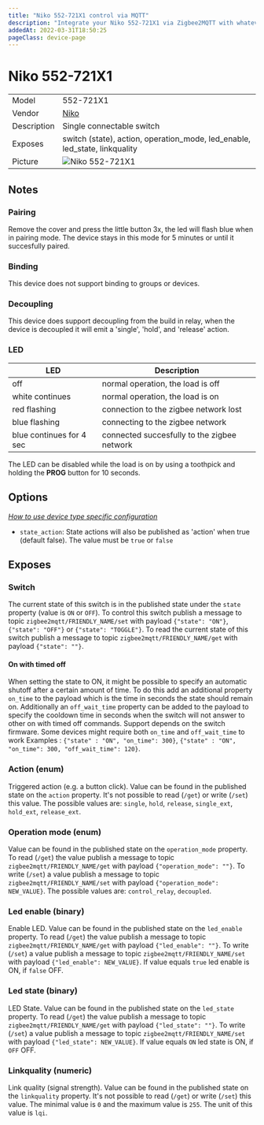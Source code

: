 ```yaml
---
title: "Niko 552-721X1 control via MQTT"
description: "Integrate your Niko 552-721X1 via Zigbee2MQTT with whatever smart home infrastructure you are using without the vendor's bridge or gateway."
addedAt: 2022-03-31T18:50:25
pageClass: device-page
---
```


<!-- !!!! -->
<!-- ATTENTION: This file is auto-generated through docgen! -->
<!-- You can only edit the "Notes"-Section between the two comment lines "Notes BEGIN" and "Notes END". -->
<!-- Do not use h1 or h2 heading within "## Notes"-Section. -->
<!-- !!!! -->

# Niko 552-721X1

|     |     |
|-----|-----|
| Model | 552-721X1  |
| Vendor  | [Niko](/supported-devices/#v=Niko)  |
| Description | Single connectable switch |
| Exposes | switch (state), action, operation_mode, led_enable, led_state, linkquality |
| Picture | ![Niko 552-721X1](https://www.zigbee2mqtt.io/images/devices/552-721X1.png) |


<!-- Notes BEGIN: You can edit here. Add "## Notes" headline if not already present. -->
## Notes

### Pairing
Remove the cover and press the little button 3x, the led will flash blue when in pairing mode. The device stays in this mode for 5 minutes or until it succesfully paired.

### Binding
This device does not support binding to groups or devices.

### Decoupling
This device does support decoupling from the build in relay, when the device is decoupled it will emit a 'single', 'hold', and 'release' action.

### LED
| LED | Description |
|-----|-----|
| off | normal operation, the load is off |
| white continues | normal operation, the load is on |
| red flashing | connection to the zigbee network lost |
| blue flashing | connecting to the zigbee network |
| blue continues for 4 sec | connected succesfully to the zigbee network |

The LED can be disabled while the load is on by using a toothpick and holding the **PROG** button for 10 seconds.
<!-- Notes END: Do not edit below this line -->



## Options
*[How to use device type specific configuration](../guide/configuration/devices-groups.md#specific-device-options)*

* `state_action`: State actions will also be published as 'action' when true (default false). The value must be `true` or `false`


## Exposes

### Switch 
The current state of this switch is in the published state under the `state` property (value is `ON` or `OFF`).
To control this switch publish a message to topic `zigbee2mqtt/FRIENDLY_NAME/set` with payload `{"state": "ON"}`, `{"state": "OFF"}` or `{"state": "TOGGLE"}`.
To read the current state of this switch publish a message to topic `zigbee2mqtt/FRIENDLY_NAME/get` with payload `{"state": ""}`.

#### On with timed off
When setting the state to ON, it might be possible to specify an automatic shutoff after a certain amount of time. To do this add an additional property `on_time` to the payload which is the time in seconds the state should remain on.
Additionally an `off_wait_time` property can be added to the payload to specify the cooldown time in seconds when the switch will not answer to other on with timed off commands.
Support depends on the switch firmware. Some devices might require both `on_time` and `off_wait_time` to work
Examples : `{"state" : "ON", "on_time": 300}`, `{"state" : "ON", "on_time": 300, "off_wait_time": 120}`.

### Action (enum)
Triggered action (e.g. a button click).
Value can be found in the published state on the `action` property.
It's not possible to read (`/get`) or write (`/set`) this value.
The possible values are: `single`, `hold`, `release`, `single_ext`, `hold_ext`, `release_ext`.

### Operation mode (enum)
Value can be found in the published state on the `operation_mode` property.
To read (`/get`) the value publish a message to topic `zigbee2mqtt/FRIENDLY_NAME/get` with payload `{"operation_mode": ""}`.
To write (`/set`) a value publish a message to topic `zigbee2mqtt/FRIENDLY_NAME/set` with payload `{"operation_mode": NEW_VALUE}`.
The possible values are: `control_relay`, `decoupled`.

### Led enable (binary)
Enable LED.
Value can be found in the published state on the `led_enable` property.
To read (`/get`) the value publish a message to topic `zigbee2mqtt/FRIENDLY_NAME/get` with payload `{"led_enable": ""}`.
To write (`/set`) a value publish a message to topic `zigbee2mqtt/FRIENDLY_NAME/set` with payload `{"led_enable": NEW_VALUE}`.
If value equals `true` led enable is ON, if `false` OFF.

### Led state (binary)
LED State.
Value can be found in the published state on the `led_state` property.
To read (`/get`) the value publish a message to topic `zigbee2mqtt/FRIENDLY_NAME/get` with payload `{"led_state": ""}`.
To write (`/set`) a value publish a message to topic `zigbee2mqtt/FRIENDLY_NAME/set` with payload `{"led_state": NEW_VALUE}`.
If value equals `ON` led state is ON, if `OFF` OFF.

### Linkquality (numeric)
Link quality (signal strength).
Value can be found in the published state on the `linkquality` property.
It's not possible to read (`/get`) or write (`/set`) this value.
The minimal value is `0` and the maximum value is `255`.
The unit of this value is `lqi`.

